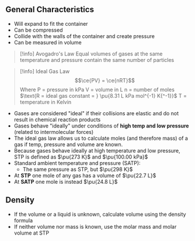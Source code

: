 ## General Characteristics
- Will expand to fit the container
- Can be compressed
- Collide with the walls of the container and create pressure
- Can be measured in volume

>[!info] Avogadro's Law
>Equal volumes of gases at the same temperature and pressure contain the same number of particles

>[!info] Ideal Gas Law
>$$\ce{PV} = \ce{nRT}$$
>Where
> $\text{P = pressure in kPa}$
> $\text{V = volume in L}$
> $\text{n = number of moles}$
> $\text{R = ideal gas constant = } \pu{8.31 L kPa mol^{-1} K{^-1}}$
> $\text{T = temperature in Kelvin}$
- Gases are considered "ideal" if their collisions are elastic and do not result in chemical reaction products
- Gases behave "ideally" under conditions of **high temp and low pressure** (related to intermolecular forces)
- The ideal gas law allows us to calculate moles (and therefore mass) of a gas if temp, pressure and volume are known.
- Because gases behave ideally at high temperature and low pressure, STP is defined as $\pu{273 K}$ and $\pu{100.00 kPa}$
- Standard ambient temperature and pressure (SATP):
	- The same pressure as STP, but $\pu{298 K}$
- At **STP** one mole of any gas has a volume of $\pu{22.7 L}$
- At **SATP** one mole is instead $\pu{24.8 L}$

## Density
- If the volume or a liquid is unknown, calculate volume using the density formula
- If neither volume nor mass is known, use the molar mass and molar volume at STP